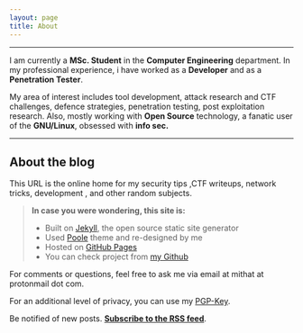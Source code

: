```yaml
---
layout: page
title: About
---
```



-------------
I am currently a **MSc. Student**  in the **Computer Engineering** department. In my professional experience, i have worked as a **Developer** and as a **Penetration Tester**.

My area of interest includes  tool development, attack research and  CTF challenges, defence strategies, penetration testing, post exploitation research. Also, mostly working with **Open Source** technology, a fanatic user of the **GNU/Linux**, obsessed with **info sec.**




-------------
**About the blog**
-------------

This URL is the online home for my security tips ,CTF writeups, network tricks, development , and other random subjects.

 

> **In case you were wondering, this site is:**
> 
>  - Built on [Jekyll](http://jekyllrb.com/), the open source static site generator
>  - Used [Poole](https://github.com/poole/poole) theme and re-designed by me
>  - Hosted on [GitHub Pages](http://pages.github.com/)
>  - You can check project from [my Github](https://github.com/mithatgogebakan/mithatgogebakan.github.io)

For comments or questions, feel free to ask me  via email at mithat at protonmail dot com.

For an additional level of privacy, you can use my [PGP-Key](https://keybase.io/Mithatgogebakan/key.asc).


Be notified of new posts. [**Subscribe to the RSS feed**](feed://feeds.feedburner.com/mithatgogebakan).
